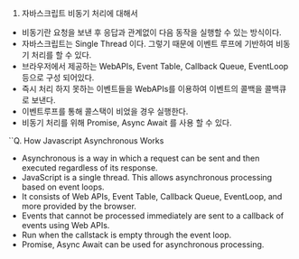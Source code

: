 1. 자바스크립트 비동기 처리에 대해서
- 비동기란 요청을 보낸 후 응답과 관계없이 다음 동작을 실행할 수 있는 방식이다.
- 자바스크립트는 Single Thread 이다. 그렇기 때문에 이벤트 루프에 기반하여 비동기 처리를 할 수 있다.
- 브라우저에서 제공하는 WebAPIs, Event Table, Callback Queue, EventLoop 등으로 구성 되어있다.
- 즉시 처리 하지 못하는 이벤트들을 WebAPIs를 이용하여 이벤트의 콜백을 콜백큐로 보낸다.
- 이벤트루프를 통해 콜스택이 비었을 경우 실행한다.
- 비동기 처리를 위해 Promise, Async Await 를 사용 할 수 있다.

``Q. How Javascript Asynchronous Works
- Asynchronous is a way in which a request can be sent and then executed regardless of its response.
- JavaScript is a single thread. This allows asynchronous processing based on event loops.
- It consists of Web APIs, Event Table, Callback Queue, EventLoop, and more provided by the browser.
- Events that cannot be processed immediately are sent to a callback of events using Web APIs.
- Run when the callstack is empty through the event loop.
- Promise, Async Await can be used for asynchronous processing.
